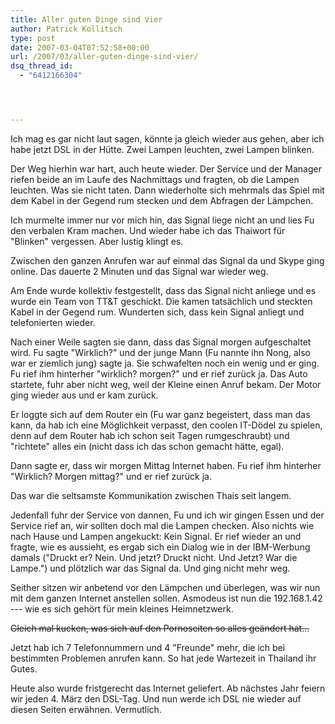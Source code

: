 ```yaml
---
title: Aller guten Dinge sind Vier
author: Patrick Kollitsch
type: post
date: 2007-03-04T07:52:58+00:00
url: /2007/03/aller-guten-dinge-sind-vier/
dsq_thread_id:
  - "6412166304"




---
```

Ich mag es gar nicht laut sagen, könnte ja gleich wieder aus gehen, aber ich habe jetzt DSL in der Hütte. Zwei Lampen leuchten, zwei Lampen blinken. 

Der Weg hierhin war hart, auch heute wieder. Der Service und der Manager riefen beide an im Laufe des Nachmittags und fragten, ob die Lampen leuchten. Was sie nicht taten. Dann wiederholte sich mehrmals das Spiel mit dem Kabel in der Gegend rum stecken und dem Abfragen der Lämpchen. 

Ich murmelte immer nur vor mich hin, das Signal liege nicht an und lies Fu den verbalen Kram machen. Und wieder habe ich das Thaiwort für "Blinken" vergessen. Aber lustig klingt es.

Zwischen den ganzen Anrufen war auf einmal das Signal da und Skype ging online. Das dauerte 2 Minuten und das Signal war wieder weg. 

Am Ende wurde kollektiv festgestellt, dass das Signal nicht anliege und es wurde ein Team von TT&T geschickt. Die kamen tatsächlich und steckten Kabel in der Gegend rum. Wunderten sich, dass kein Signal anliegt und telefonierten wieder.

Nach einer Weile sagten sie dann, dass das Signal morgen aufgeschaltet wird. Fu sagte "Wirklich?" und der junge Mann (Fu nannte ihn Nong, also war er ziemlich jung) sagte ja. Sie schwafelten noch ein wenig und er ging. Fu rief ihm hinterher "wirklich? morgen?" und er rief zurück ja. Das Auto startete, fuhr aber nicht weg, weil der Kleine einen Anruf bekam. Der Motor ging wieder aus und er kam zurück.

Er loggte sich auf dem Router ein (Fu war ganz begeistert, dass man das kann, da hab ich eine Möglichkeit verpasst, den coolen IT-Dödel zu spielen, denn auf dem Router hab ich schon seit Tagen rumgeschraubt) und "richtete" alles ein (nicht dass ich das schon gemacht hätte, egal). 

Dann sagte er, dass wir morgen Mittag Internet haben. Fu rief ihm hinterher "Wirklich? Morgen mittag?" und er rief zurück ja.

Das war die seltsamste Kommunikation zwischen Thais seit langem.

Jedenfall fuhr der Service von dannen, Fu und ich wir gingen Essen und der Service rief an, wir sollten doch mal die Lampen checken. Also nichts wie nach Hause und Lampen angekuckt: Kein Signal. Er rief wieder an und fragte, wie es aussieht, es ergab sich ein Dialog wie in der IBM-Werbung damals ("Druckt er? Nein. Und jetzt? Druckt nicht. Und Jetzt? War die Lampe.") und plötzlich war das Signal da. Und ging nicht mehr weg.

Seither sitzen wir anbetend vor den Lämpchen und überlegen, was wir nun mit dem ganzen Internet anstellen sollen. Asmodeus ist nun die 192.168.1.42 --- wie es sich gehört für mein kleines Heimnetzwerk.

<del>Gleich mal kucken, was sich auf den Pornoseiten so alles geändert hat...</del>

Jetzt hab ich 7 Telefonnummern und 4 "Freunde" mehr, die ich bei bestimmten Problemen anrufen kann. So hat jede Wartezeit in Thailand ihr Gutes.

Heute also wurde fristgerecht das Internet geliefert. Ab nächstes Jahr feiern wir jeden 4. März den DSL-Tag. Und nun werde ich DSL nie wieder auf diesen Seiten erwähnen. Vermutlich.
